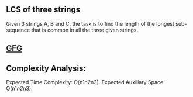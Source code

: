 ## LCS of three strings

Given 3 strings A, B and C, the task is to find the length of the longest sub-sequence that is common in all the three given strings.

<h2><a href="https://www.geeksforgeeks.org/problems/lcs-of-three-strings0028/1?itm_source=geeksforgeeks">GFG</a></h2>

## Complexity Analysis:

Expected Time Complexity: O(n1*n2*n3).
Expected Auxiliary Space: O(n1*n2*n3).

